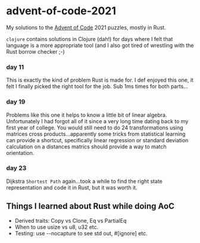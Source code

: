 # advent-of-code-2021

My solutions to the [Advent of Code](https://adventofcode.com/) 2021 puzzles, mostly in Rust.

`clojure` contains solutions in Clojure (dah!) for days where I felt that language is a more appropriate tool
(and I also got tired of wrestling with the Rust borrow checker ;-)

### day 11

This is exactly the kind of problem Rust is made for. I def enjoyed this one, it felt I finally picked the right tool 
for the job. Sub 1ms times for both parts...

### day 19

Problems like this one it helps to know a little bit of linear algebra. Unfortunately I had forgot all of it since a
very long time dating back to my first year of college. You would still need to do 24 transformations using matrices
cross products...apparently some tricks from statistical learning can provide a shortcut, specifically linear regression
or standard deviation calculation on a distances matrics should provide a way to match orientation. 

### day 23

Dijkstra `Shortest Path` again...took a while to find the right state representation and code it in Rust, but it was 
worth it.

## Things I learned about Rust while doing AoC
* Derived traits: Copy vs Clone, Eq vs PartialEq
* When to use usize vs u8, u32 etc.
* Testing: use --nocapture to see std out, #[ignore] etc.